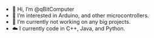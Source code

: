 - 👋 Hi, I’m @qBitComputer
- 👀 I’m interested in Arduino, and other microcontrollers.
- 🌱 I’m currently not working on any big projects.
- ☁️ I currently code in C++, Java, and Python.

<!---
Qgaming/Qgaming is a ✨ special ✨ repository because its `README.md` (this file) appears on your GitHub profile.
You can click the Preview link to take a look at your changes.
--->

